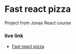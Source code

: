 # Fast react pizza

Project from Jonas React course

### live link

- [Fast react pizza](https://github.com/vitejs/vite-plugin-react/blob/main/packages/plugin-react/README.md)
